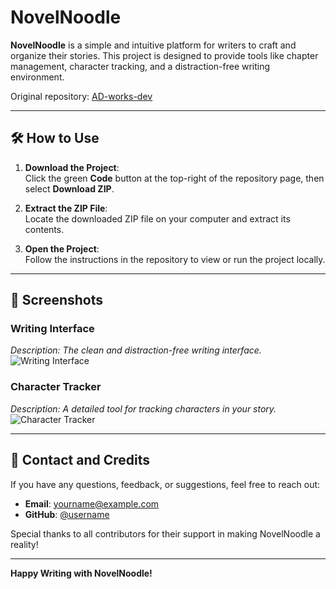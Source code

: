 # NovelNoodle

**NovelNoodle** is a simple and intuitive platform for writers to craft and organize their stories. This project is designed to provide tools like chapter management, character tracking, and a distraction-free writing environment.  

Original repository: [AD-works-dev]((https://github.com/AD-works-dev/Visual-Novel-Tutorial))

---

## 🛠️ How to Use

1. **Download the Project**:  
   Click the green **Code** button at the top-right of the repository page, then select **Download ZIP**.

2. **Extract the ZIP File**:  
   Locate the downloaded ZIP file on your computer and extract its contents.

3. **Open the Project**:  
   Follow the instructions in the repository to view or run the project locally.

---

## 📸 Screenshots

### Writing Interface  
*Description: The clean and distraction-free writing interface.*  
![Writing Interface](path/to/screenshot-writing-interface.png)

### Character Tracker  
*Description: A detailed tool for tracking characters in your story.*  
![Character Tracker](path/to/screenshot-character-tracker.png)

---

## 🤝 Contact and Credits

If you have any questions, feedback, or suggestions, feel free to reach out:

- **Email**: yourname@example.com  
- **GitHub**: [@username](https://github.com/username)  

Special thanks to all contributors for their support in making NovelNoodle a reality!

---

**Happy Writing with NovelNoodle!**
